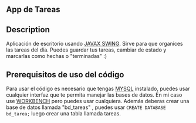 ## App de Tareas



## Description
Aplicación de escritorio usando [JAVAX SWING](https://docs.oracle.com/javase/7/docs/api/javax/swing/package-summary.html). Sirve para que organices las tareas del día.
Puedes guardar tus tareas, cambiar de estado y marcarlas como hechas o "terminadas" :)

## Prerequisitos de uso del código
Para usar el código es necesario que tengas [MYSQL](https://www.mysql.com/) instalado, puedes usar cualquier interfaz que te permita manejar las bases de datos. En mi caso use 
[WORKBENCH](https://www.mysql.com/products/workbench/) pero puedes usar cualquiera. 
Además deberas crear una base de datos llamada "bd_tareas" , puedes usar <code>CREATE DATABASE bd_tarea;</code>
luego crear una tabla llamada tareas.
